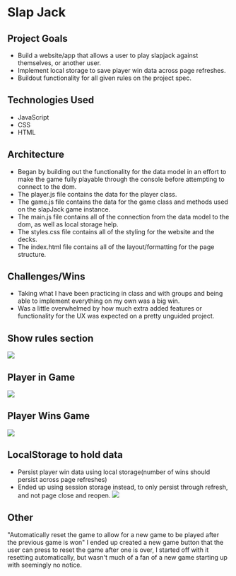 # Slap Jack
## Project Goals
* Build a website/app that allows a user to play slapjack against themselves, or another user.
* Implement local storage to save player win data across page refreshes.
* Buildout functionality for all given rules on the project spec.
## Technologies Used
* JavaScript
* CSS
* HTML
## Architecture
* Began by building out the functionality for the data model in an effort to make the game fully playable through the console before attempting to connect to the dom.
* The player.js file contains the data for the player class.
* The game.js file contains the data for the game class and methods used on the slapJack game instance.
* The main.js file contains all of the connection from the data model to the dom, as well as local storage help.
* The styles.css file contains all of the styling for the website and the decks.
* The index.html file contains all of the layout/formatting for the page structure.
## Challenges/Wins
* Taking what I have been practicing in class and with groups and being able to implement everything on my own was a big win.
* Was a little overwhelmed by how much extra added features or functionality for the UX was expected on a pretty unguided project.
## Show rules section
![](https://media.giphy.com/media/RHmML88LcCxF3wFiMl/giphy.gif)
## Player in Game
![](https://media.giphy.com/media/ydVWk9sIYNwE9f0coq/giphy.gif)
## Player Wins Game
![](https://media.giphy.com/media/GXK900qfPQPdQbPjIn/giphy.gif)
## LocalStorage to hold data
* Persist player win data using local storage(number of wins should persist across page refreshes)
* Ended up using session storage instead, to only persist through refresh, and not page close and reopen.
![](https://media.giphy.com/media/1LK0VMTVufzD43CLdS/giphy.gif)
## Other
"Automatically reset the game to allow for a new game to be played after the previous game is won"
I ended up created a new game button that the user can press to reset the game after one is over, I started off with it resetting automatically, but wasn't much of a fan of a new game starting up with seemingly no notice.
